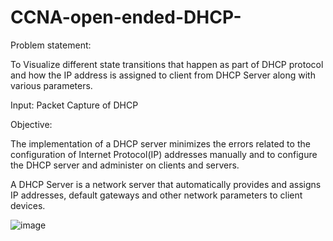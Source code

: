 # CCNA-open-ended-DHCP-

Problem statement:

To Visualize different state transitions that happen as part of DHCP protocol and how the IP address is assigned to client from DHCP Server along with various parameters.

Input: Packet Capture of DHCP


Objective:

The implementation of a DHCP server minimizes the errors related to the configuration of Internet Protocol(IP) addresses manually and to configure the DHCP server and administer on clients and servers.


A DHCP Server is a network server that automatically provides and assigns IP addresses, default gateways and other network parameters to client devices.

![image](https://user-images.githubusercontent.com/69961625/122797105-bec2af00-d2dc-11eb-811c-7f7e983c38b8.png)
